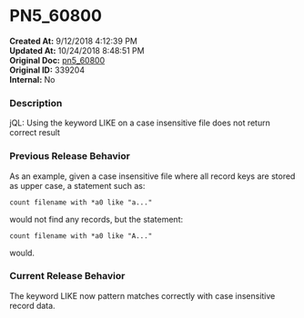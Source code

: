 # PN5_60800

**Created At:** 9/12/2018 4:12:39 PM  
**Updated At:** 10/24/2018 8:48:51 PM  
**Original Doc:** [pn5_60800](https://docs.jbase.com/48420-5-7-1-release-notes/pn5_60800)  
**Original ID:** 339204  
**Internal:** No  


### Description

jQL: Using the keyword LIKE on a case insensitive file does not return correct result

### Previous Release Behavior

As an example, given a case insensitive file where all record keys are stored as upper case, a statement such as:

```
count filename with *a0 like "a..."
```

would not find any records, but the statement:

```
count filename with *a0 like "A..."
```

would.

### Current Release Behavior

The keyword LIKE now pattern matches correctly with case insensitive record data.
